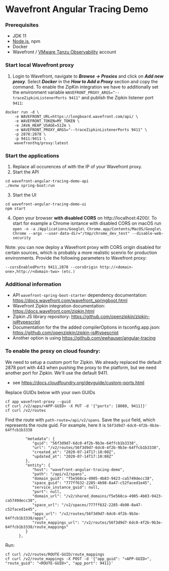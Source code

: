 # Wavefront Angular Tracing Demo

### Prerequisites
- JDK 11
- [Node.js](https://nodejs.org/en/about/releases/), npm
- Docker
- Wavefront / [VMware Tanzu Observability](https://tanzu.vmware.com/observability) account

### Start local Wavefront proxy
1. Login to Wavefront, navigate to ***Browse &rarr; Proxies*** and click on ***Add new proxy***. Select ***Docker*** in the ***How to Add a Proxy*** section and copy the command. To enable the ZipKin integration we have to additionally set the environment variable `WAVEFRONT_PROXY_ARGS="--traceZipkinListenerPorts 9411"` and publish the Zipkin listener port `9411`:
```
docker run -d \
    -e WAVEFRONT_URL=https://longboard.wavefront.com/api/ \
    -e WAVEFRONT_TOKEN=MY_TOKEN \
    -e JAVA_HEAP_USAGE=512m \
    -e WAVEFRONT_PROXY_ARGS="--traceZipkinListenerPorts 9411" \
    -p 2878:2878 \
    -p 9411:9411 \
    wavefronthq/proxy:latest
```

### Start the applications
1. Replace all occurences of <replace-me> with the IP of your Wavefront proxy.
2. Start the API
```
cd wavefront-angular-tracing-demo-api
./mvnw spring-boot:run
```
3. Start the UI
```
cd wavefront-angular-tracing-demo-ui
npm start
```
4. Open your browser **with disabled CORS** on http://localhost:4200/. To start for example a Chrome isntance with disabled CORS on macOS run `open -n -a /Applications/Google\ Chrome.app/Contents/MacOS/Google\ Chrome --args --user-data-dir="/tmp/chrome_dev_test" --disable-web-security`

Note: you can now deploy a Wavefront proxy with CORS origin disabled for certain sources, which is probably a more realistic scenrio for production environments. Provide the following parameters to Wavefront proxy:

```
--corsEnabledPorts 9411,2878 --corsOrigin http://<domain-one>,http://<domain-two> (etc.)
```

### Additional information
- API `wavefront-spring-boot-starter` dependency documentation: https://docs.wavefront.com/wavefront_springboot.html
- Wavefront Zipkin integration documentation: https://docs.wavefront.com/zipkin.html
- Zipkin JS library repository: https://github.com/openzipkin/zipkin-js#typescript
- Documentation for the the added compilerOptions in tsconfig.app.json: https://github.com/openzipkin/zipkin-js#typescript
- Another option is using https://github.com/ewhauser/angular-tracing

### To enable the proxy on cloud foundry:
We need to setup a custom port for Zipkin. We already replaced the default 2878 port with 443 when pushing the proxy to the platform, but we need another port for Zipkin. We'll use the default 9411.

- see https://docs.cloudfoundry.org/devguide/custom-ports.html

Replace GUIDs below with your own GUIDs
```
cf app wavefront-proxy --guid
cf curl /v2/apps/<APP-GUID> -X PUT -d '{"ports": [8080, 9411]}'
cf curl /v2/routes
```
Find the route with `path-route=/api/v2/spans`. Save the `guid` field, which represents the route guid. For example, here it is `56f3d9d7-6dc0-4f2b-9b3e-64ffcb1b3338`
```
         "metadata": {
            "guid": "56f3d9d7-6dc0-4f2b-9b3e-64ffcb1b3338",
            "url": "/v2/routes/56f3d9d7-6dc0-4f2b-9b3e-64ffcb1b3338",
            "created_at": "2020-07-14T17:10:08Z",
            "updated_at": "2020-07-14T17:10:08Z"
         },
         "entity": {
            "host": "wavefront-angular-tracing-demo",
            "path": "/api/v2/spans",
            "domain_guid": "f5e568ca-4905-4b83-9423-ca5749decc38",
            "space_guid": "777ff632-2285-4b98-8a47-c52faced1e45",
            "service_instance_guid": null,
            "port": null,
            "domain_url": "/v2/shared_domains/f5e568ca-4905-4b83-9423-ca5749decc38",
            "space_url": "/v2/spaces/777ff632-2285-4b98-8a47-c52faced1e45",
            "apps_url": "/v2/routes/56f3d9d7-6dc0-4f2b-9b3e-64ffcb1b3338/apps",
            "route_mappings_url": "/v2/routes/56f3d9d7-6dc0-4f2b-9b3e-64ffcb1b3338/route_mappings"
         }
      },

```
Run:
```
cf curl /v2/routes/ROUTE-GUID/route_mappings
cf curl /v2/route_mappings -X POST -d '{"app_guid": "<APP-GUID>", "route_guid": "<ROUTE-GUID>", "app_port": 9411}'
```



